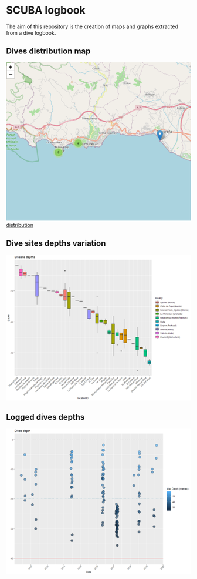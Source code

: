 # SCUBA logbook

The aim of this repository is the creation of maps and graphs extracted from a dive logbook.

## Dives distribution map

![distribution](images/image_example_map.PNG)
[distribution](https://rubenpp7.github.io/)

## Dive sites depths variation

![divesite_depths](images/divesite_depths.png)

## Logged dives depths

![logged_depths](images/logged_depths.png)